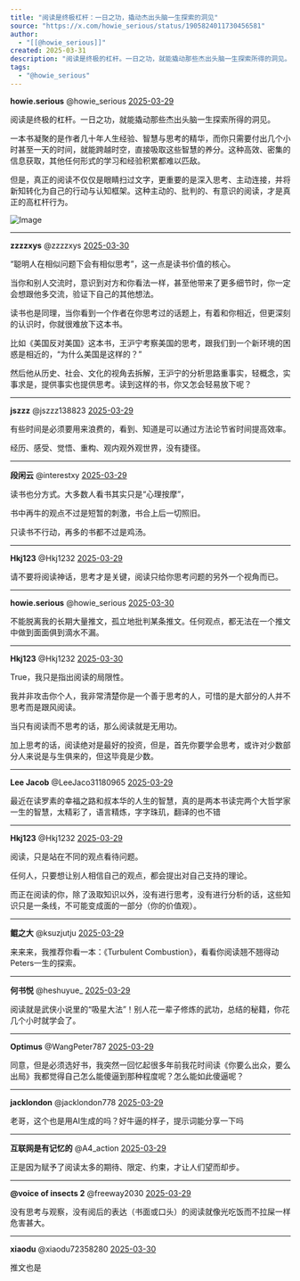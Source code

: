 ```yaml
---
title: "阅读是终极杠杆：一日之功，撬动杰出头脑一生探索的洞见"
source: "https://x.com/howie_serious/status/1905824011730456581"
author:
  - "[[@howie_serious]]"
created: 2025-03-31
description: "阅读是终极的杠杆。一日之功，就能撬动那些杰出头脑一生探索所得的洞见。 一本书凝聚的是作者几十年人生经验、智慧与思考的精华，而你只需要付出几个小时甚至一天的时间，就能跨越时空，直接吸取这些智慧的养分。这种高效、密集的信息获取，其他任何形式的学习和经验积累都难以匹敌。 但是，真正"
tags:
  - "@howie_serious"
---
```

**howie.serious** @howie\_serious [2025-03-29](https://x.com/howie_serious/status/1905824011730456581)

阅读是终极的杠杆。一日之功，就能撬动那些杰出头脑一生探索所得的洞见。

一本书凝聚的是作者几十年人生经验、智慧与思考的精华，而你只需要付出几个小时甚至一天的时间，就能跨越时空，直接吸取这些智慧的养分。这种高效、密集的信息获取，其他任何形式的学习和经验积累都难以匹敌。

但是，真正的阅读不仅仅是眼睛扫过文字，更重要的是深入思考、主动连接，并将新知转化为自己的行动与认知框架。这种主动的、批判的、有意识的阅读，才是真正的高杠杆行为。

![Image](https://pbs.twimg.com/media/GnLYoWgasAAfsAn?format=jpg&name=large)

---

**zzzzxys** @zzzzxys [2025-03-30](https://x.com/zzzzxys/status/1906173776447881300)

“聪明人在相似问题下会有相似思考”，这一点是读书价值的核心。

当你和别人交流时，意识到对方和你看法一样，甚至他带来了更多细节时，你一定会想跟他多交流，验证下自己的其他想法。

读书也是同理，当你看到一个作者在你思考过的话题上，有着和你相近，但更深刻的认识时，你就很难放下这本书。

比如《美国反对美国》这本书，王沪宁考察美国的思考，跟我们到一个新环境的困惑是相近的，“为什么美国是这样的？”

然后他从历史、社会、文化的视角去拆解，王沪宁的分析思路重事实，轻概念，实事求是，提供事实也提供思考。读到这样的书，你又怎会轻易放下呢？

---

**jszzz** @jszzz138823 [2025-03-29](https://x.com/jszzz138823/status/1905831018432741700)

有些时间是必须要用来浪费的，看到、知道是可以通过方法论节省时间提高效率。

经历、感受、觉悟、重构、观内观外观世界，没有捷径。

---

**段闲云** @interestxy [2025-03-29](https://x.com/interestxy/status/1905835472632594527)

读书也分方式。大多数人看书其实只是“心理按摩”，

书中再牛的观点不过是短暂的刺激，书合上后一切照旧。

只读书不行动，再多的书都不过是鸡汤。

---

**Hkj123** @Hkj1232 [2025-03-29](https://x.com/Hkj1232/status/1906033860069957954)

请不要将阅读神话，思考才是关键，阅读只给你思考问题的另外一个视角而已。

---

**howie.serious** @howie\_serious [2025-03-30](https://x.com/howie_serious/status/1906230898766512546)

不能脱离我的长期大量推文，孤立地批判某条推文。任何观点，都无法在一个推文中做到面面俱到滴水不漏。

---

**Hkj123** @Hkj1232 [2025-03-30](https://x.com/Hkj1232/status/1906241109736497466)

True，我只是指出阅读的局限性。

我并非攻击你个人，我非常清楚你是一个善于思考的人，可惜的是大部分的人并不思考而是跟风阅读。

当只有阅读而不思考的话，那么阅读就是无用功。

加上思考的话，阅读绝对是最好的投资，但是，首先你要学会思考，或许对少数部分人来说是与生俱来的，但这毕竟是少数。

---

**Lee Jacob** @LeeJaco31180965 [2025-03-29](https://x.com/LeeJaco31180965/status/1905996769890103390)

最近在读罗素的幸福之路和叔本华的人生的智慧，真的是两本书读完两个大哲学家一生的智慧，太精彩了，语言精炼，字字珠玑，翻译的也不错

---

**Hkj123** @Hkj1232 [2025-03-29](https://x.com/Hkj1232/status/1906033170736148842)

阅读，只是站在不同的观点看待问题。

任何人，只要想让别人相信自己的观点，都会提出对自己支持的理论。

而正在阅读的你，除了汲取知识以外，没有进行思考，没有进行分析的话，这些知识只是一条线，不可能变成面的一部分（你的价值观）。

---

**鲲之大** @ksuzjutju [2025-03-29](https://x.com/ksuzjutju/status/1906001436204524023)

来来来，我推荐你看一本：《Turbulent Combustion》，看看你阅读翘不翘得动Peters一生的探索。

---

**何书悦** @heshuyue\_ [2025-03-29](https://x.com/heshuyue_/status/1905881230878572885)

阅读就是武侠小说里的“吸星大法”！别人花一辈子修炼的武功，总结的秘籍，你花几个小时就学会了。

---

**Optimus** @WangPeter787 [2025-03-29](https://x.com/WangPeter787/status/1905839335863103987)

同意，但是必须选好书，我突然一回忆起很多年前我花时间读《你要么出众，要么出局》我都觉得自己怎么能傻逼到那种程度呢？怎么能如此傻逼呢？

---

**jacklondon** @jacklondon778 [2025-03-29](https://x.com/jacklondon778/status/1905884668366327952)

老哥，这个也是用AI生成的吗？好牛逼的样子，提示词能分享一下吗

---

**互联网是有记忆的** @A4\_action [2025-03-29](https://x.com/A4_action/status/1906009123277132102)

正是因为赋予了阅读太多的期待、限定、约束，才让人们望而却步。

---

**@voice of insects 2** @freeway2030 [2025-03-29](https://x.com/freeway2030/status/1906065124898795950)

没有思考与观察，没有阅后的表达（书面或口头）的阅读就像光吃饭而不拉屎一样危害甚大。

---

**xiaodu** @xiaodu72358280 [2025-03-30](https://x.com/xiaodu72358280/status/1906193694908383439)

推文也是